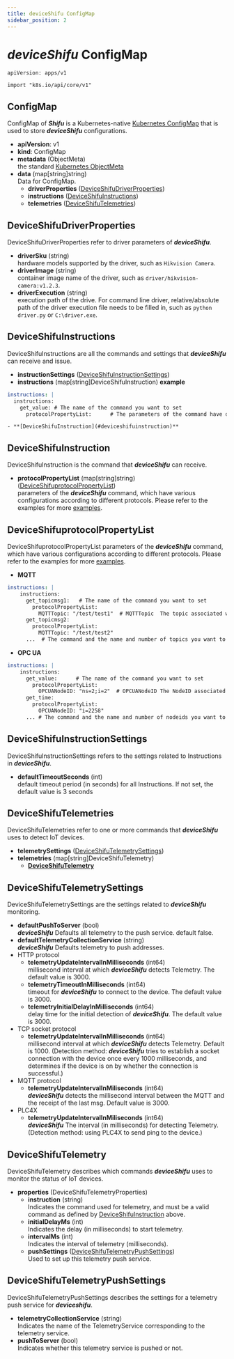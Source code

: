 ```yaml
---
title: deviceShifu ConfigMap
sidebar_position: 2
---
```


# ***deviceShifu*** ConfigMap

`apiVersion: apps/v1`

`import "k8s.io/api/core/v1"`

## ConfigMap

ConfigMap of ***Shifu*** is a Kubernetes-native [Kubernetes ConfigMap](https://kubernetes.io/docs/reference/kubernetes-api/config-and-storage-resources/config-map-v1/) that is used to store ***deviceShifu*** configurations.

- **apiVersion**: v1
- **kind**: ConfigMap
- **metadata** (ObjectMeta)<br/>the standard [Kubernetes ObjectMeta](https://kubernetes.io/docs/reference/kubernetes-api/common-definitions/object-meta/#ObjectMeta)
- **data** (map[string]string)<br/>Data for ConfigMap.
    - **driverProperties** ([DeviceShifuDriverProperties](#deviceshifudriverproperties))
    - **instructions** ([DeviceShifuInstructions](#deviceshifuinstructions))
    - **telemetries** ([DeviceShifuTelemetries](#deviceshifutelemetries))

## DeviceShifuDriverProperties

DeviceShifuDriverProperties refer to driver parameters of ***deviceShifu***.

- **driverSku** (string)<br/>hardware models supported by the driver, such as `Hikvision Camera`.
- **driverImage** (string)<br/>container image name of the driver, such as `driver/hikvision-camera:v1.2.3`.
- **driverExecution** (string)<br/>execution path of the drive. For command line driver, relative/absolute path of the driver execution file needs to be filled in, such as `python driver.py` or `C:\driver.exe`.

## DeviceShifuInstructions

DeviceShifuInstructions are all the commands and settings that ***deviceShifu*** can receive and issue.

- **instructionSettings** ([DeviceShifuInstructionSettings](#deviceshifuinstructionsettings))
- **instructions** (map[string]DeviceShifuInstruction)
**example**
```yml
instructions: |
  instructions:
    get_value: # The name of the command you want to set
      protocolPropertyList:      # The parameters of the command have different configurations according to different protocols
```
    - **[DeviceShifuInstruction](#deviceshifuinstruction)**

## DeviceShifuInstruction

DeviceShifuInstruction is the command that ***deviceShifu*** can receive.

-  **protocolPropertyList** (map[string]string)([DeviceShifuprotocolPropertyList](#deviceshifuprotocolpropertylist))<br/>parameters of the ***deviceShifu*** command, which have various configurations according to different protocols. Please refer to the  examples for more [examples](https://github.com/Edgenesis/shifu/tree/main/examples).

## DeviceShifuprotocolPropertyList

DeviceShifuprotocolPropertyList   parameters of the ***deviceShifu*** command, which have various configurations according to different protocols. Please refer to the  examples for more [examples](https://github.com/Edgenesis/shifu/tree/main/examples).

- **MQTT**
```yml
instructions: |
    instructions:
      get_topicmsg1:   # The name of the command you want to set
        protocolPropertyList:
          MQTTTopic: "/test/test1"  # MQTTTopic  The topic associated with this command
      get_topicmsg2:   
        protocolPropertyList:
          MQTTTopic: "/test/test2"
      ...  # The command and the name and number of topics you want to associate can be configured by yourself, just continue to add according to this format
```
- **OPC UA**
```yml
instructions: |
    instructions:
      get_value:      # The name of the command you want to set 
        protocolPropertyList:
          OPCUANodeID: "ns=2;i=2"  # OPCUANodeID The NodeID associated with this command
      get_time:
        protocolPropertyList:
          OPCUANodeID: "i=2258"
      ... # The command and the name and number of nodeids you want to associate can be configured by yourself, just continue to add according to this format
```


## DeviceShifuInstructionSettings

DeviceShifuInstructionSettings refers to the settings related to Instructions in ***deviceShifu***.

- **defaultTimeoutSeconds** (int)<br/>default timeout period (in seconds) for all Instructions. If not set, the default value is 3 seconds

## DeviceShifuTelemetries

DeviceShifuTelemetries refer to one or more commands that ***deviceShifu*** uses to detect IoT devices.

- **telemetrySettings** ([DeviceShifuTelemetrySettings](#deviceshifutelemetrysettings))
- **telemetries** (map[string]DeviceShifuTelemetry)
    - **[DeviceShifuTelemetry](#deviceshifutelemetry)**

## DeviceShifuTelemetrySettings

DeviceShifuTelemetrySettings are the settings related to ***deviceShifu*** monitoring.

- **defaultPushToServer** (bool)<br/>***deviceShifu*** Defaults all telemetry to the push service. default false.
- **defaultTelemetryCollectionService** (string)<br/>***deviceShifu*** Defaults telemetry to push addresses.
- HTTP protocol
    - **telemetryUpdateIntervalInMilliseconds** (int64)<br/>millisecond interval at which ***deviceShifu*** detects Telemetry. The default value is 3000.
    - **telemetryTimeoutInMilliseconds** (int64)<br/>timeout for ***deviceShifu*** to connect to the device. The default value is 3000.
    - **telemetryInitialDelayInMilliseconds** (int64)<br/>delay time for the initial detection of ***deviceShifu***. The default value is 3000.
- TCP socket protocol
    - **telemetryUpdateIntervalInMilliseconds** (int64)<br/>millisecond interval at which ***deviceShifu*** detects Telemetry. Default is 1000. (Detection method: ***deviceShifu*** tries to establish a socket connection with the device once every 1000 milliseconds, and determines if the device is on by whether the connection is successful.)
- MQTT protocol
    - **telemetryUpdateIntervalInMiliseconds** (int64)<br/>***deviceShifu*** detects the millisecond interval between the MQTT and the receipt of the last msg. Default value is 3000.
- PLC4X
    - **telemetryUpdateIntervalInMiliseconds** (int64)<br/>***deviceShifu*** The interval (in milliseconds) for detecting Telemetry. (Detection method: using PLC4X to send ping to the device.)

## DeviceShifuTelemetry

DeviceShifuTelemetry describes which commands ***deviceShifu*** uses to monitor the status of IoT devices.

- **properties** (DeviceShifuTelemetryProperties)
    - **instruction** (string)<br/>Indicates the command used for telemetry, and must be a valid command as defined by [DeviceShifuInstruction](#deviceshifuinstruction) above.
    - **initialDelayMs** (int)<br/>Indicates the delay (in milliseconds) to start telemetry.
    - **intervalMs** (int)<br/>Indicates the interval of telemetry (milliseconds).
    - **pushSettings** ([DeviceShifuTelemetryPushSettings](#deviceshifutelemetrypushsettings))<br/>Used to set up this telemetry push service.

## DeviceShifuTelemetryPushSettings

DeviceShifuTelemetryPushSettings describes the settings for a telemetry push service for ***deviceshifu***.

- **telemetryCollectionService** (string)<br/>Indicates the name of the TelemetryService corresponding to the telemetry service.
- **pushToServer** (bool)<br/>Indicates whether this telemetry service is pushed or not.
